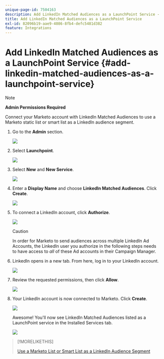 ```yaml
---
unique-page-id: 7504163
description: Add LinkedIn Matched Audiences as a LaunchPoint Service - Marketo Docs - Product Documentation
title: Add LinkedIn Matched Audiences as a LaunchPoint Service
exl-id: 82096b19-aae9-4086-8fb4-defc5481d382
feature: Integrations
---
```

# Add LinkedIn Matched Audiences as a LaunchPoint Service {#add-linkedin-matched-audiences-as-a-launchpoint-service}

>[!NOTE]
>
>**Admin Permissions Required**

Connect your Marketo account with LinkedIn Matched Audiences to use a Marketo static list or smart list as a LinkedIn audience segment.

1. Go to the **Admin** section.

   ![](assets/admin.png)

1. Select **Launchpoint**.

   ![](assets/image2014-12-5-14-3a35-3a27.png)

1. Select **New** and **New Service**.

   ![](assets/image2014-12-5-14-3a37-3a33.png)

1. Enter a **Display Name** and choose **LinkedIn Matched Audiences**. Click **Create**.

   ![](assets/image2018-2-23-14-3a25-3a39.png)

1. To connect a LinkedIn account, click **Authorize**.

   ![](assets/authorizeaccount.png)

   >[!CAUTION]
   >
   >In order for Marketo to send audiences across multiple LinkedIn Ad Accounts, the LinkedIn user you authorize in the following steps needs to have access to *all* of these Ad accounts in their Campaign Manager.

1. LinkedIn opens in a new tab. From here, log in to your LinkedIn account.

   ![](assets/image2018-2-23-14-3a32-3a20.png)

1. Review the requested permissions, then click **Allow**.

   ![](assets/li-permissions.png)

1. Your LinkedIn account is now connected to Marketo. Click **Create**.

   ![](assets/image2018-2-23-14-3a35-3a55.png)

   Awesome! You'll now see LinkedIn Matched Audiences listed as a LaunchPoint service in the Installed Services tab.

   ![](assets/bartholomew2.png)

>[!MORELIKETHIS]
>
>[Use a Marketo List or Smart List as a LinkedIn Audience Segment](/help/marketo/product-docs/demand-generation/social/social-functions/use-a-marketo-list-or-smart-list-as-a-linkedin-audience-segment.md)
